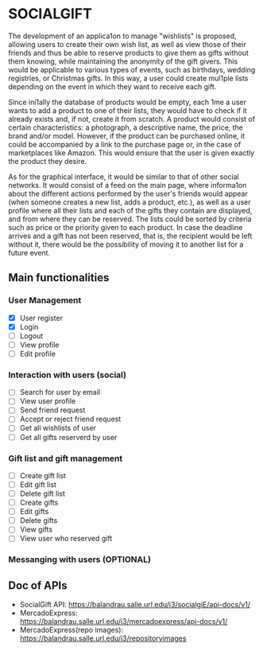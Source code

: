 # SOCIALGIFT

The development of an applica1on to manage "wishlists" is proposed, allowing users to create their
own wish list, as well as view those of their friends and thus be able to reserve products to give them
as gifts without them knowing, while maintaining the anonymity of the gift givers.
This would be applicable to various types of events, such as birthdays, wedding registries, or Christmas
gifts. In this way, a user could create mul1ple lists depending on the event in which they want to receive
each gift.

Since ini1ally the database of products would be empty, each 1me a user wants to add a product to
one of their lists, they would have to check if it already exists and, if not, create it from scratch. A
product would consist of certain characteristics: a photograph, a descriptive name, the price, the brand
and/or model. However, if the product can be purchased online, it could be accompanied by a link to
the purchase page or, in the case of marketplaces like Amazon. This would ensure that the user is given
exactly the product they desire.

As for the graphical interface, it would be similar to that of other social networks. It would consist of a
feed on the main page, where informa1on about the different actions performed by the user's friends
would appear (when someone creates a new list, adds a product, etc.), as well as a user profile where
all their lists and each of the gifts they contain are displayed, and from where they can be reserved.
The lists could be sorted by criteria such as price or the priority given to each product.
In case the deadline arrives and a gift has not been reserved, that is, the recipient would be left without
it, there would be the possibility of moving it to another list for a future event.

## Main functionalities

### User Management

- [x] User register
- [x] Login
- [ ] Logout
- [ ] View profile
- [ ] Edit profile

### Interaction with users (social)

- [ ] Search for user by email
- [ ] View user profile
- [ ] Send friend request
- [ ] Accept or reject friend request
- [ ] Get all wishlists of user
- [ ] Get all gifts reserverd by user

### Gift list and gift management

- [ ] Create gift list
- [ ] Edit gift list
- [ ] Delete gift list
- [ ] Create gifts
- [ ] Edit gifts
- [ ] Delete gifts
- [ ] View gifts
- [ ] View user who reserved gift

### Messanging with users (OPTIONAL)

## Doc of APIs

- SocialGift API: https://balandrau.salle.url.edu/i3/socialgiE/api-docs/v1/
- MercadoExpress: https://balandrau.salle.url.edu/i3/mercadoexpress/api-docs/v1/
- MercadoExpress(repo images): https://balandrau.salle.url.edu/i3/repositoryimages
